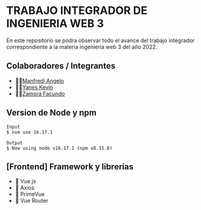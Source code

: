 # TRABAJO INTEGRADOR DE INGENIERIA WEB 3

En este repositorio se podra observar todo el avance del trabajo integrador correspondiente a la materia ingenieria web 3 del año 2022.

## Colaboradores / Integrantes

- 👨‍💻[Manfredi Angelo](https://github.com/angelo59930)
- 👨‍💻[Yanes Kevin](https://github.com/kyanesdev)
- 👨‍💻[Zamora Facundo](https://github.com/Faq-hue)
  
## Version de Node y npm
```
Input
$ nvm use 16.17.1
```
```
Output
$ Now using node v16.17.1 (npm v8.15.0)
```
## [Frontend] Framework y librerias

- :dart: Vue.js
- :dart: Axios
- :dart: PrimeVue
- :dart: Vue Router
